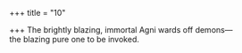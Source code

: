 +++
title = "10"

+++
The brightly blazing, immortal Agni wards off demons—  
the blazing pure one to be invoked.  